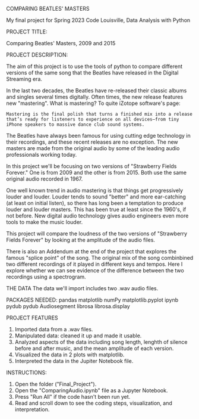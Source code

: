 COMPARING BEATLES' MASTERS

My final project for Spring 2023 Code Louisville, Data Analysis with Python

PROJECT TITLE: 

Comparing Beatles' Masters, 2009 and 2015

PROJECT DESCRIPTION:

The aim of this project is to use the tools of python to compare different versions of the same song that the Beatles have released in the Digital Streaming era. 

In the last two decades, the Beatles have re-released their classic albums and singles several times digitally. Often times, the new release features new "mastering". What is mastering? To quite iZotope software's page:

    Mastering is the final polish that turns a finished mix into a release that’s ready for listeners to experience on all devices—from tiny iPhone speakers to massive dance club sound systems.

The Beatles have always been famous for using cutting edge technology in their recordings, and these recent releases are no exception. The new masters are made from the original audio by some of the leading audio professionals working today.

In this project we'll be focusing on two versions of "Strawberry Fields Forever." One is from 2009 and the other is from 2015. Both use the same original audio recorded in 1967. 

One well known trend in audio mastering is that things get progressively louder and louder. Louder tends to sound "better" and more ear-catching (at least on initial listen), so there has long been a temptation to produce louder and louder masters. This has been true at least since the 1960's, if not before. New digital audio technology gives audio engineers even more tools to make the music louder. 

This project will compare the loudness of the two versions of "Strawberry Fields Forever" by looking at the amplitude of the audio files. 

There is also an Addendum at the end of the project that explores the famous "splice point" of the song. The original mix of the song combinbined two different recordings of it played in different keys and tempos. Here I explore whether we can see evidence of the difference between the two recordings using a spectrogram. 

THE DATA
The data we'll import includes two .wav audio files. 

PACKAGES NEEDED:
pandas
matplotlib
numPy
matplotlib.pyplot
ipynb
pydub
pydub Audiosegment
librosa
librosa.display

PROJECT FEATURES
1. Imported data from a .wav files.
2. Manipulated data: cleaned it up and made it usable.
3. Analyzed aspects of the data including song length, lenghth of silence before and after music, and the mean amplitude of each version.
4. Visualized the data in 2 plots with matplotlib.
5. Interpreted the data in the Jupiter Notebook file.

INSTRUCTIONS:
1. Open the folder ("Final_Project").
2. Open the "ComparingAudio.ipynb" file as a Jupyter Notebook.
3. Press "Run All" if the code hasn't been run yet.
4. Read and scroll down to see the coding steps, visualization, and interpretation. 




